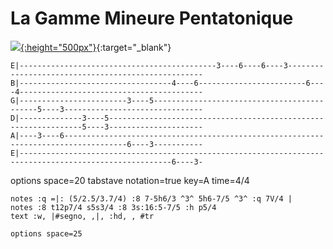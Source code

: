 # La Gamme Mineure Pentatonique

[![](https://raw.githubusercontent.com/atouchard/music/master/assets/images/dsc_0017.jpg){:height="500px"}](https://marjoloponen.wordpress.com/2010/03/30/onko-varilla-valia/dsc_0017/){:target="_blank"}


```
E|--------------------------------------------3----6----6----3---------------------------------------------------
B|----------------------------------4----6------------------------6----4-----------------------------------------
G|------------------------3----5--------------------------------------------5----3-------------------------------
D|--------------3----5----------------------------------------------------------------5----3---------------------
A|----3----6------------------------------------------------------------------------------------6----3-----------
E|--------------------------------------------------------------------------------------------------------6----3-
```

<div class="vextab-auto">
    options space=20
    tabstave notation=true key=A time=4/4

    notes :q =|: (5/2.5/3.7/4) :8 7-5h6/3 ^3^ 5h6-7/5 ^3^ :q 7V/4 |
    notes :8 t12p7/4 s5s3/4 :8 3s:16:5-7/5 :h p5/4
    text :w, |#segno, ,|, :hd, , #tr

    options space=25
</div>